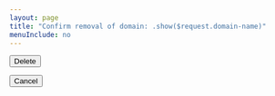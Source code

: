 ```yaml
---
layout: page
title: "Confirm removal of domain: .show($request.domain-name)"
menuInclude: no
---
```

<div class="centered-buttons">
    <form method="post" action="/serveradmin/command/delete-domain">
        <button type="submit" name="domain-name" value=".show($request.domain-name)">Delete</button>
    </form>
	<form method="post" action="/serveradmin/pages/domain-management.sf.html">
        <button type="submit" name="Cancel" value="Cancel">Cancel</button>
    </form>
</div>
